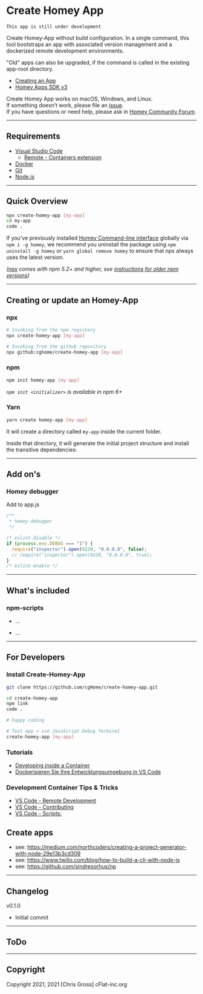 # Create Homey App

`This app is still under development`

Create Homey-App without build configuration. In a single command, this tool bootstraps an app with associated version management and a dockerized remote development environments.

"Old" apps can also be upgraded, if the command is called in the existing app-root directory.

- [Creating an App](https://github.com/cgHome/homey.devApp#creating-or-update-an-homey-app)
- [Homey Apps SDK v3](https://apps-sdk-v3.developer.athom.com/)

Create Homey App works on macOS, Windows, and Linux.\
If something doesn’t work, please file an [issue](https://github.com/cgHome/homey.devApp/issues).\
If you have questions or need help, please ask in [Homey Community Forum](https://community.athom.com/).

----

## Requirements

- [Visual Studio Code](https://code.visualstudio.com/)
  - [Remote - Containers extension](https://marketplace.visualstudio.com/items?itemName=ms-vscode-remote.remote-containers)
- [Docker](https://www.docker.com/)
- [Git](https://git-scm.com/)
- [Node.js](https://nodejs.org/en/)

----

## Quick Overview

```sh
npx create-homey-app [my-app]
cd my-app
code .
```

If you've previously installed [Homey Command-line interface](https://www.npmjs.com/package/homey) globally via `npm i -g homey`, we recommend you uninstall the package using `npm uninstall -g homey` or `yarn global remove homey` to ensure that npx always uses the latest version.

_([npx](https://medium.com/@maybekatz/introducing-npx-an-npm-package-runner-55f7d4bd282b) comes with npm 5.2+ and higher, see [instructions for older npm versions](https://gist.github.com/gaearon/4064d3c23a77c74a3614c498a8bb1c5f))_

----

## Creating or update an Homey-App

### npx

```sh
# Invoking from the npm registery
npx create-homey-app [my-app]

# Invoking from the github repository
npx github:cghome/create-homey-app [my-app]
```

### npm

```sh
npm init homey-app [my-app]
```

_`npm init <initializer>` is available in npm 6+_

### Yarn

```sh
yarn create homey-app [my-app]
```

It will create a directory called `my-app` inside the current folder.

Inside that directory, it will generate the initial project structure and install the transitive dependencies:

----

## Add on's

### Homey debugger

Add to app.js

```js
/**
 * homey-debugger
 */

/* eslint-disable */
if (process.env.DEBUG === "1") {
  require("inspector").open(9229, "0.0.0.0", false);
  // require("inspector").open(9229, "0.0.0.0", true);
}
/* eslint-enable */
```

----

## What's included

### npm-scripts

- ...

- ...

----

## For Developers

### Install Create-Homey-App

```sh
git clone https://github.com/cgHome/create-homey-app.git

cd create-homey-app
npm link
code .

# happy coding

# Test app > use JavaScript Debug Terminal
create-homey-app [my-app]
```

### Tutorials

- [Developing inside a Container](https://code.visualstudio.com/docs/remote/containers)
- [Dockerisieren Sie Ihre Entwicklungsumgebung in VS Code](https://ichi.pro/de/post/234589651404201)

### Development Container Tips & Tricks

- [VS Code - Remote Development](https://github.com/microsoft/vscode-dev-containers/tree/master)
- [VS Code - Contributing](https://github.com/microsoft/vscode-dev-containers/blob/master/CONTRIBUTING.md)
- [VS Code - Scripts:](https://github.com/microsoft/vscode-dev-containers/tree/master/script-library)

## Create apps

- see: <https://medium.com/northcoders/creating-a-project-generator-with-node-29e13b3cd309>
- see: <https://www.twilio.com/blog/how-to-build-a-cli-with-node-js>
- see: <https://github.com/sindresorhus/np>

----

## Changelog

v0.1.0

- Initial commit

----

## ToDo

----

## Copyright

Copyright 2021, 2021 [Chris Gross] cFlat-inc.org

